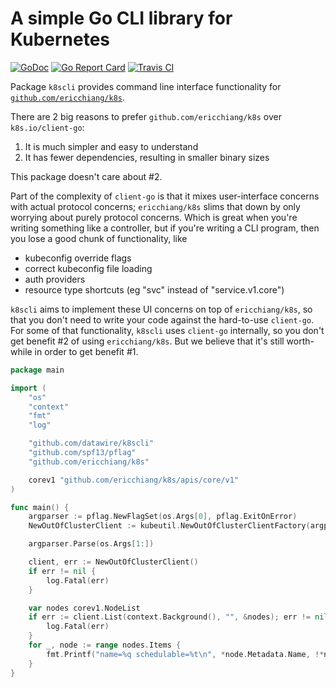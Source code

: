 # A simple Go CLI library for Kubernetes

[![GoDoc](https://godoc.org/github.com/ericchiang/k8s?status.svg)](https://godoc.org/github.com/datawire/k8scli)
[![Go Report Card](https://goreportcard.com/badge/github.com/datawire/k8scli)](https://goreportcard.com/report/github.com/datawire/k8scli)
[![Travis CI](https://travis-ci.com/datawire/k8scli.svg?branch=master)](https://travis-ci.com/datawire/k8scli)

Package `k8scli` provides command line interface functionality for
[`github.com/ericchiang/k8s`](https://github.com/ericchiang/k8s).

There are 2 big reasons to prefer `github.com/ericchiang/k8s` over
`k8s.io/client-go`:
 1. It is much simpler and easy to understand
 2. It has fewer dependencies, resulting in smaller binary sizes

This package doesn't care about #2.

Part of the complexity of `client-go` is that it mixes user-interface
concerns with actual protocol concerns; `ericchiang/k8s` slims that
down by only worrying about purely protocol concerns.  Which is great
when you're writing something like a controller, but if you're writing
a CLI program, then you lose a good chunk of functionality, like

 - kubeconfig override flags
 - correct kubeconfig file loading
 - auth providers
 - resource type shortcuts (eg "svc" instead of "service.v1.core")

`k8scli` aims to implement these UI concerns on top of
`ericchiang/k8s`, so that you don't need to write your code against
the hard-to-use `client-go`.  For some of that functionality, `k8scli`
uses `client-go` internally, so you don't get benefit #2 of using
`ericchiang/k8s`.  But we believe that it's still worth-while in order
to get benefit #1.

```go
package main

import (
	"os"
	"context"
	"fmt"
	"log"

	"github.com/datawire/k8scli"
	"github.com/spf13/pflag"
	"github.com/ericchiang/k8s"

	corev1 "github.com/ericchiang/k8s/apis/core/v1"
)

func main() {
	argparser := pflag.NewFlagSet(os.Args[0], pflag.ExitOnError)
	NewOutOfClusterClient := kubeutil.NewOutOfClusterClientFactory(argparser.Flags())

	argparser.Parse(os.Args[1:])

	client, err := NewOutOfClusterClient()
	if err != nil {
		log.Fatal(err)
	}

	var nodes corev1.NodeList
	if err := client.List(context.Background(), "", &nodes); err != nil {
		log.Fatal(err)
	}
	for _, node := range nodes.Items {
		fmt.Printf("name=%q schedulable=%t\n", *node.Metadata.Name, !*node.Spec.Unschedulable)
	}
}
```
